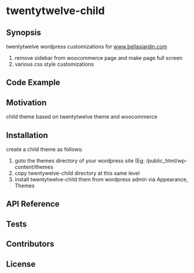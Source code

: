 # twentytwelve-child

## Synopsis
twentytwelve wordpress customizations for www.bellasjardin.com <br>
1. remove sidebar from woocommerce page and make page full screen<br>
2. various css style customizations

## Code Example

## Motivation
child theme based on twentytwelve theme and woocommerce

## Installation
create a child theme as follows:<br>  
1. goto the themes directory of your wordpress site (Eg: /public_html/wp-content/themes <br>
2. copy twentywelve-child directory at this same level <br>
3. install twentytwelve-child them from wordpress admin via Appearance, Themes <br>


## API Reference

## Tests

## Contributors

## License
